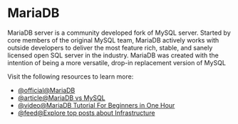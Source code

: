 # MariaDB

MariaDB server is a community developed fork of MySQL server. Started by core members of the original MySQL team, MariaDB actively works with outside developers to deliver the most feature rich, stable, and sanely licensed open SQL server in the industry. MariaDB was created with the intention of being a more versatile, drop-in replacement version of MySQL

Visit the following resources to learn more:

- [@official@MariaDB](https://mariadb.org/)
- [@article@MariaDB vs MySQL](https://www.guru99.com/mariadb-vs-mysql.html)
- [@video@MariaDB Tutorial For Beginners in One Hour](https://www.youtube.com/watch?v=_AMj02sANpI)
- [@feed@Explore top posts about Infrastructure](https://app.daily.dev/tags/infrastructure?ref=roadmapsh)
